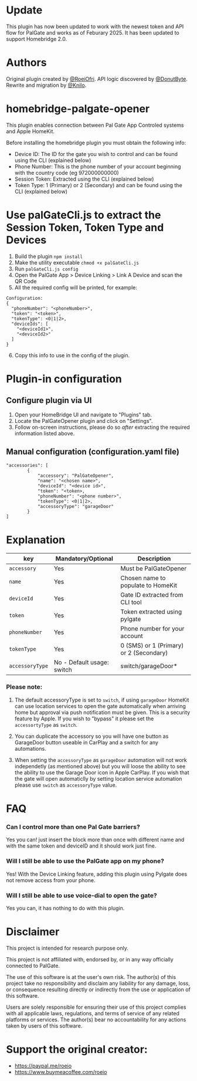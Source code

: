 # Update #
This plugin has now been updated to work with the newest token and API flow for PalGate and works as of Feburary 2025.
It has been updated to support Homebridge 2.0.

# Authors

Original plugin created by [@RoeiOfri](https://github.com/RoeiOfri).
API logic discovered by [@DonutByte](https://github.com/DonutByte).
Rewrite and migration by [@Knilo](https://github.com/Knilo).

# homebridge-palgate-opener
This plugin enables connection between Pal Gate App Controled systems and Apple HomeKit.

Before installing the homebridge plugin you must obtain the following info:
- Device ID: The ID for the gate you wish to control and can be found using the CLI (explained below)
- Phone Number: This is the phone number of your account beginning with the country code (eg 972000000000)
- Session Token: Extracted using the CLI (explained below)
- Token Type: 1 (Primary) or 2 (Secondary) and can be found using the CLI (explained below)

# Use palGateCli.js to extract the Session Token, Token Type and Devices

1. Build the plugin `npm install`
2. Make the utility executable `chmod +x palGateCli.js`
3. Run `palGateCli.js config`
4. Open the PalGate App > Device Linking > Link A Device and scan the QR Code
5. All the required config will be printed, for example:
```
Configuration:
{
  "phoneNumber": "<phoneNumber>",
  "token": "<token>",
  "tokenType": <0|1|2>,
  "deviceIds": [
    "<deviceId1>",
    "<deviceId2>"
  ]
}
```
6. Copy this info to use in the config of the plugin.

# Plugin-in configuration

## Configure plugin via UI
1. Open your HomeBridge UI and navigate to "Plugins" tab.
2. Locate the PalGateOpener plugin and click on "Settings".
3. Follow on-screen instructions, please do so *after* extracting the required information listed above.

## Manual configuration (configuration.yaml file)
```
"accessories": [
        {
            "accessory": "PalGateOpener",
            "name": "<chosen name>",
            "deviceId": "<device id>",
            "token": "<token>,
            "phoneNumber": "<phone number>",
            "tokenType": <0|1|2>,
            "accessoryType": "garageDoor"
        }
]
```
# Explanation
| key | Mandatory/Optional |Description |
| --- | --- | --- |
| `accessory` | Yes |Must be PalGateOpener |
| `name` |Yes |Chosen name to populate to HomeKit |
| `deviceId`|Yes | Gate ID extracted from CLI tool |
| `token` |Yes| Token extracted using pylgate |
| `phoneNumber` |Yes| Phone number for your account |
| `tokenType` |Yes| 0 (SMS) or 1 (Primary) or 2 (Secondary) |
| `accessoryType`|No - Default usage: switch | switch/garageDoor* |

### Please note:
1. The default accessoryType is set to `switch`, if using `garageDoor` HomeKit can use location services to open the gate
automatically when arriving home but approval via push notification must be given. This is a security feature by Apple. If you wish to "bypass" it please set the `accessortyType` as `switch`.
2. You can duplicate the accessory so you will have one button as GarageDoor button useable in CarPlay and a switch for any automations.

2. When setting the `accessoryType` as `garageDoor` automation will not work independetly (as mentioned above) but you will loose the ability
to see the ability to use the Garage Door icon in Apple CarPlay.
If you wish that the gate will open automaticlly by setting location service automation please use `switch` as `accessoryType` value.


# FAQ
### Can I control more than one Pal Gate barriers?
Yes you can! just insert the block more than once with different name and with the same token and deviceID and it should work just fine.
### Will I still be able to use the PalGate app on my phone?
Yes! With the Device Linking feature, adding this plugin using Pylgate does not remove access from your phone.
### Will I still be able to use voice-dial to open the gate?
Yes you can, it has nothing to do with this plugin.

# Disclaimer
This project is intended for research purpose only.

This project is not affiliated with, endorsed by, or in any way officially connected to PalGate.

The use of this software is at the user's own risk. The author(s) of this project take no responsibility and disclaim any liability for any damage, loss, or consequence resulting directly or indirectly from the use or application of this software.

Users are solely responsible for ensuring their use of this project complies with all applicable laws, regulations, and terms of service of any related platforms or services. The author(s) bear no accountability for any actions taken by users of this software.

# Support the original creator:
- https://paypal.me/roeio
- https://www.buymeacoffee.com/roeio
